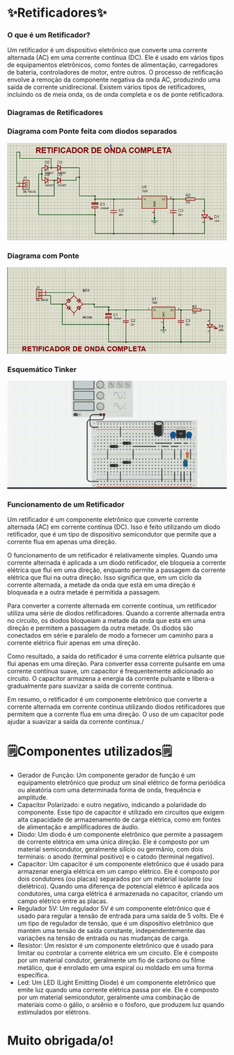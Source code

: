 <h1>✨Retificadores✨</h1>

<h3>O que é um Retificador?</h3>
<p>Um retificador é um dispositivo eletrônico que converte uma corrente alternada (AC) em uma corrente contínua (DC). 
Ele é usado em vários tipos de equipamentos eletrônicos, como fontes de alimentação, carregadores de bateria, 
controladores de motor, entre outros.
O processo de retificação envolve a remoção da componente negativa da onda AC, produzindo uma saída de corrente 
unidirecional. Existem vários tipos de retificadores, incluindo os de meia onda, os de onda completa e os de ponte 
retificadora.</p>

<h3>Diagramas de Retificadores</h3>

<h3>Diagrama com Ponte feita com diodos separados</h3>
<img src="./img/onda completo.png" alt="Segunda">
<h3>Diagrama com Ponte</h3>
<img src="./img/primeira.png" alt="primeira">
<h3>Esquemático Tinker</h3>
<img src="./img/esquema.png" alt="esquema">

<h3>Funcionamento de um Retificador</h3>
<p>Um retificador é um componente eletrônico que converte corrente alternada (AC) em corrente contínua (DC). Isso é feito utilizando um diodo retificador, que é um tipo de dispositivo semicondutor que permite que a corrente flua em apenas uma direção.

O funcionamento de um retificador é relativamente simples. Quando uma corrente alternada é aplicada a um diodo retificador, ele bloqueia a corrente elétrica que flui em uma direção, enquanto permite a passagem da corrente elétrica que flui na outra direção. Isso significa que, em um ciclo da corrente alternada, a metade da onda que está em uma direção é bloqueada e a outra metade é permitida a passagem.

Para converter a corrente alternada em corrente contínua, um retificador utiliza uma série de diodos retificadores. Quando a corrente alternada entra no circuito, os diodos bloqueiam a metade da onda que está em uma direção e permitem a passagem da outra metade. Os diodos são conectados em série e paralelo de modo a fornecer um caminho para a corrente elétrica fluir apenas em uma direção.

Como resultado, a saída do retificador é uma corrente elétrica pulsante que flui apenas em uma direção. Para converter essa corrente pulsante em uma corrente contínua suave, um capacitor é frequentemente adicionado ao circuito. O capacitor armazena a energia da corrente pulsante e libera-a gradualmente para suavizar a saída de corrente contínua.

Em resumo, o retificador é um componente eletrônico que converte a corrente alternada em corrente contínua utilizando diodos retificadores que permitem que a corrente flua em uma direção. O uso de um capacitor pode ajudar a suavizar a saída da corrente contínua./<p>
<h1>🗒Componentes utilizados🗒</h1>
<ul>
<li a>Gerador de Função: Um componente gerador de função é um equipamento eletrônico que produz um sinal elétrico de forma periódica ou 
aleatória com uma determinada forma de onda, frequência e amplitude.</li>
<li>Capacitor Polarizado: e outro negativo, indicando a polaridade do componente. Esse tipo de capacitor é utilizado 
em circuitos que exigem alta capacidade de armazenamento de carga elétrica, como em fontes de alimentação e 
amplificadores de áudio.</li>
<li>Diodo: Um diodo é um componente eletrônico que permite a passagem de corrente elétrica em uma única direção. 
Ele é composto por um material semicondutor, geralmente silício ou germânio, com dois terminais: o anodo (terminal 
positivo) e o catodo (terminal negativo).</li>
<li>Capacitor: Um capacitor é um componente eletrônico que é usado para armazenar energia elétrica em um campo
elétrico. Ele é composto por dois condutores (ou placas) separados por um material isolante (ou dielétrico).
Quando uma diferença de potencial elétrico é aplicada aos condutores, uma carga elétrica é armazenada no capacitor, 
criando um campo elétrico entre as placas.</li>
<li>Regulador 5V: Um regulador 5V é um componente eletrônico que é usado para regular a tensão de entrada para uma 
saída de 5 volts. Ele é um tipo de regulador de tensão, que é um dispositivo eletrônico que mantém uma tensão de 
saída constante, independentemente das variações na tensão de entrada ou nas mudanças de carga.
</li>
<li>Resistor: Um resistor é um componente eletrônico que é usado para limitar ou controlar a corrente elétrica em 
um circuito. Ele é composto por um material condutor, geralmente um fio de carbono ou filme metálico, que é enrolado 
em uma espiral ou moldado em uma forma específica.</li>
<li>Led: Um LED (Light Emitting Diode) é um componente eletrônico que emite luz quando uma corrente elétrica passa 
por ele. Ele é composto por um material semicondutor, geralmente uma combinação de materiais como o gálio, o arsênio 
e o fósforo, que produzem luz quando estimulados por elétrons.</li>

</ul>

<h1>Muito obrigada/o!</h1>